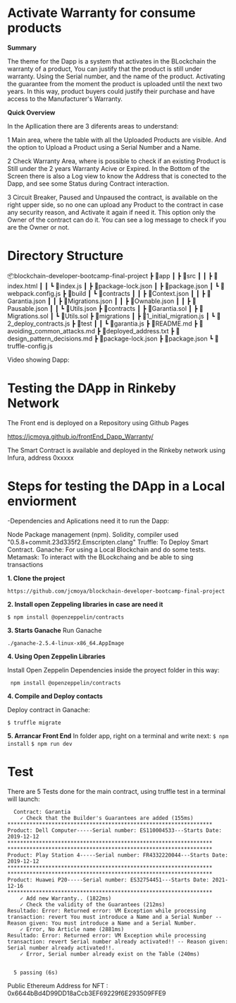 # Activate Warranty for consume products

**Summary**

The theme for the Dapp is a system that activates in the BLockchain the warranty of a product, You can justify that the product is still under warranty. Using the Serial number, and the name of the product. 
Activating the guarantee from the moment the product is uploaded until the next two years. In this way, product buyers could justify their purchase and have access to the Manufacturer's Warranty.

**Quick Overview**

In the Apllication there are 3 diferents areas to understand:

1 Main area, where the table with all the Uploaded Products are visible. And the option to Upload a Product using a Serial Number and a Name.

2 Check Warranty Area, where is possible to check if an existing Product is Still under the 2 years Warranty Acive or Expired.
In the Bottom of the Screen there is also a Log view to know the Address that is conected to the Dapp, and see some Status during Contract interaction.

3 Circuit Breaker, Paused and Unpaused the contract, is available on the right upper side, so no one can upload any Product to the contract in case any security reason, and Activate it again if need it. This option only the Owner of the contract can do it. You can see a log message to check if you are the Owner or not.

# Directory Structure

📦blockchain-developer-bootcamp-final-project
   ┣ 📂app
 ┃ ┣ 📂src
 ┃ ┃ ┣ 📜index.html
 ┃ ┃ ┗ 📜index.js
 ┃ ┣ 📜package-lock.json
 ┃ ┣ 📜package.json
 ┃ ┗ 📜webpack.config.js
 ┣ 📂build
 ┃ ┗ 📂contracts
 ┃ ┃ ┣ 📜Context.json
 ┃ ┃ ┣ 📜Garantia.json
 ┃ ┃ ┣ 📜Migrations.json
 ┃ ┃ ┣ 📜Ownable.json
 ┃ ┃ ┣ 📜Pausable.json
 ┃ ┃ ┗ 📜Utils.json
 ┣ 📂contracts
 ┃ ┣ 📜Garantia.sol
 ┃ ┣ 📜Migrations.sol
 ┃ ┗ 📜Utils.sol
 ┣ 📂migrations
 ┃ ┣ 📜1_initial_migration.js
 ┃ ┗ 📜2_deploy_contracts.js
 ┣ 📂test
 ┃ ┃ ┗ 📜garantia.js
 ┣ 📜README.md
 ┣ 📜avoiding_common_attacks.md
 ┣ 📜deployed_address.txt
 ┣ 📜design_pattern_decisions.md
 ┣ 📜package-lock.json
 ┣ 📜package.json
 ┗ 📜truffle-config.js


 Video showing Dapp:

# Testing the DApp in Rinkeby Network

The Front end is deployed on a Repository using Github Pages

https://jcmoya.github.io/frontEnd_Dapp_Warranty/


The Smart Contract is available and deployed in the Rinkeby network using Infura,  address 0xxxxx


# Steps for testing the DApp in a Local enviorment

-Dependencies and Aplications need it to run the Dapp:

Node Package management (npm).
Solidity, compiler used "0.5.8+commit.23d335f2.Emscripten.clang"
Truffle: To Deploy Smart Contract.
Ganache: For using a Local Blockchain and do some tests.
Metamask: To interact with the BLockchaing and be able to sing transactions

**1. Clone the project**

`https://github.com/jcmoya/blockchain-developer-bootcamp-final-project`


**2. Install open Zeppeling libraries in case are need it**
```
$ npm install @openzeppelin/contracts 
```

**3. Starts Ganache**
Run Ganache
```
./ganache-2.5.4-linux-x86_64.AppImage
```

**4. Using Open Zeppelin Libraries**

Install Open Zeppelin Dependencies inside the proyect folder in this way:

```
 npm install @openzeppelin/contracts

```

**4. Compile and Deploy contacts**


Deploy contract in Ganache: 

`$ truffle migrate ` 

**5. Arrancar Front End**
In folder app, right on a terminal and write next:
`$ npm install`
`$ npm run dev`


# Test

There are 5 Tests done for the main contract, using truffle test in a terminal will launch:

```
  Contract: Garantia
    ✓ Check that the Builder's Guarantees are added (155ms)
*****************************************************************
Product: Dell Computer-----Serial number: ES110004533---Starts Date: 2019-12-12
*****************************************************************
*****************************************************************
Product: Play Station 4-----Serial number: FR4332220044---Starts Date: 2019-12-12
*****************************************************************
*****************************************************************
Product: Huawei P20-----Serial number: ES32754451---Starts Date: 2021-12-16
*****************************************************************
    ✓ Add new Warranty.. (1822ms)
    ✓ Check the validity of the Guarantees (212ms)
Resultado: Error: Returned error: VM Exception while processing transaction: revert You must introduce a Name and a Serial Number -- Reason given: You must introduce a Name and a Serial Number.
    ✓ Error, No Article name (2881ms)
Resultado: Error: Returned error: VM Exception while processing transaction: revert Serial number already activated!! -- Reason given: Serial number already activated!!.
    ✓ Error, Serial number already exist on the Table (240ms)


  5 passing (6s)

```


Public Ethereum Address for NFT : 0x6644bBd4D99DD18aCcb3EF69229f6E293509FFE9

